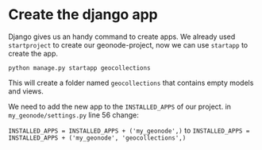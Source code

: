 # Create the django app

Django gives us an handy command to create apps.
We already used `startproject` to create our geonode-project, now we can use `startapp` to create the app.

`python manage.py startapp geocollections`

This will create a folder named `geocollections` that contains empty models and views.

We need to add the new app to the `INSTALLED_APPS` of our project.
in `my_geonode/settings.py` line 56 change:

`INSTALLED_APPS = INSTALLED_APPS + ('my_geonode',)` to
`INSTALLED_APPS = INSTALLED_APPS + ('my_geonode', 'geocollections',)`

